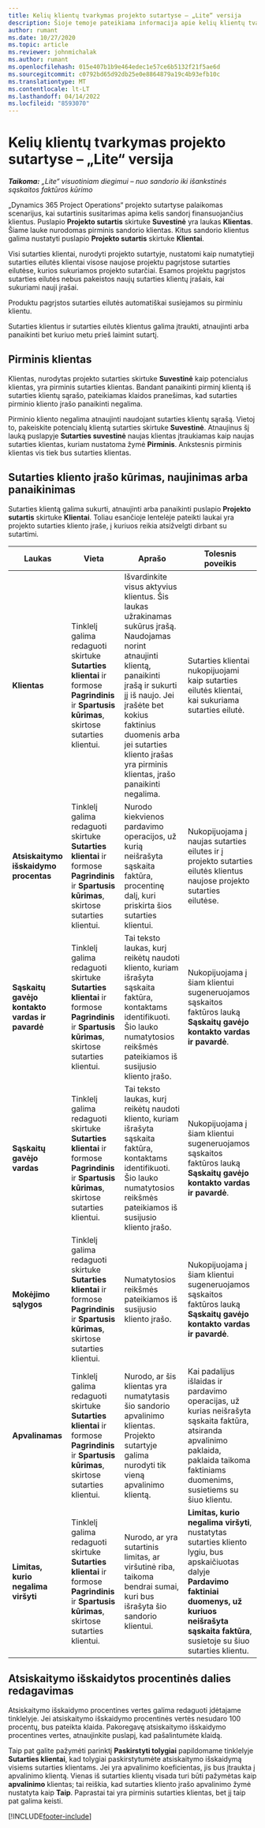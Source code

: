 ```yaml
---
title: Kelių klientų tvarkymas projekto sutartyse – „Lite“ versija
description: Šioje temoje pateikiama informacija apie kelių klientų tvarkymą projekto sutartyse.
author: rumant
ms.date: 10/27/2020
ms.topic: article
ms.reviewer: johnmichalak
ms.author: rumant
ms.openlocfilehash: 015e407b1b9e464edec1e57ce6b5132f21f5ae6d
ms.sourcegitcommit: c0792bd65d92db25e0e8864879a19c4b93efb10c
ms.translationtype: MT
ms.contentlocale: lt-LT
ms.lasthandoff: 04/14/2022
ms.locfileid: "8593070"
---
```

# <a name="manage-multiple-customers-on-project-contracts---lite"></a>Kelių klientų tvarkymas projekto sutartyse – „Lite“ versija

_**Taikoma:** „Lite“ visuotiniam diegimui – nuo sandorio iki išankstinės sąskaitos faktūros kūrimo_

„Dynamics 365 Project Operations“ projekto sutartyse palaikomas scenarijus, kai sutartinis susitarimas apima kelis sandorį finansuojančius klientus. Puslapio **Projekto sutartis** skirtuke **Suvestinė** yra laukas **Klientas**. Šiame lauke nurodomas pirminis sandorio klientas. Kitus sandorio klientus galima nustatyti puslapio **Projekto sutartis** skirtuke **Klientai**.

Visi sutarties klientai, nurodyti projekto sutartyje, nustatomi kaip numatytieji sutarties eilutės klientai visose naujose projektu pagrįstose sutarties eilutėse, kurios sukuriamos projekto sutarčiai. Esamos projektu pagrįstos sutarties eilutės nebus pakeistos naujų sutarties klientų įrašais, kai sukuriami nauji įrašai.

Produktu pagrįstos sutarties eilutės automatiškai susiejamos su pirminiu klientu.

Sutarties klientus ir sutarties eilutės klientus galima įtraukti, atnaujinti arba panaikinti bet kuriuo metu prieš laimint sutartį.

## <a name="primary-customer"></a>Pirminis klientas

Klientas, nurodytas projekto sutarties skirtuke **Suvestinė** kaip potencialus klientas, yra pirminis sutarties klientas. Bandant panaikinti pirminį klientą iš sutarties klientų sąrašo, pateikiamas klaidos pranešimas, kad sutarties pirminio kliento įrašo panaikinti negalima.

Pirminio kliento negalima atnaujinti naudojant sutarties klientų sąrašą. Vietoj to, pakeiskite potencialų klientą sutarties skirtuke **Suvestinė**. Atnaujinus šį lauką puslapyje **Sutarties suvestinė** naujas klientas įtraukiamas kaip naujas sutarties klientas, kuriam nustatoma žymė **Pirminis**. Ankstesnis pirminis klientas vis tiek bus sutarties klientas.

## <a name="create-update-or-delete-a-contract-customer-record"></a>Sutarties kliento įrašo kūrimas, naujinimas arba panaikinimas

Sutarties klientą galima sukurti, atnaujinti arba panaikinti puslapio **Projekto sutartis** skirtuke **Klientai**. Toliau esančioje lentelėje pateikti laukai yra projekto sutarties kliento įraše, į kuriuos reikia atsižvelgti dirbant su sutartimi.

| Laukas | Vieta | Aprašo | Tolesnis poveikis |
| --- | --- | --- | --- |
| **Klientas** | Tinklelį galima redaguoti skirtuke **Sutarties klientai** ir formose **Pagrindinis** ir **Spartusis kūrimas**, skirtose sutarties klientui. | Išvardinkite visus aktyvius klientus. Šis laukas užrakinamas sukūrus įrašą. Naudojamas norint atnaujinti klientą, panaikinti įrašą ir sukurti jį iš naujo. Jei įrašėte bet kokius faktinius duomenis arba jei sutarties kliento įrašas yra pirminis klientas, įrašo panaikinti negalima. | Sutarties klientai nukopijuojami kaip sutarties eilutės klientai, kai sukuriama sutarties eilutė. |
| **Atsiskaitymo išskaidymo procentas** | Tinklelį galima redaguoti skirtuke **Sutarties klientai** ir formose **Pagrindinis** ir **Spartusis kūrimas**, skirtose sutarties klientui. | Nurodo kiekvienos pardavimo operacijos, už kurią neišrašyta sąskaita faktūra, procentinę dalį, kuri priskirta šios sutarties klientui. | Nukopijuojama į naujas sutarties eilutes ir į projekto sutarties eilutės klientus naujose projekto sutarties eilutėse. |
| **Sąskaitų gavėjo kontakto vardas ir pavardė** | Tinklelį galima redaguoti skirtuke **Sutarties klientai** ir formose **Pagrindinis** ir **Spartusis kūrimas**, skirtose sutarties klientui. | Tai teksto laukas, kurį reikėtų naudoti kliento, kuriam išrašyta sąskaita faktūra, kontaktams identifikuoti. Šio lauko numatytosios reikšmės pateikiamos iš susijusio kliento įrašo. | Nukopijuojama į šiam klientui sugeneruojamos sąskaitos faktūros lauką **Sąskaitų gavėjo kontakto vardas ir pavardė**. |
| **Sąskaitų gavėjo vardas** | Tinklelį galima redaguoti skirtuke **Sutarties klientai** ir formose **Pagrindinis** ir **Spartusis kūrimas**, skirtose sutarties klientui. | Tai teksto laukas, kurį reikėtų naudoti kliento, kuriam išrašyta sąskaita faktūra, kontaktams identifikuoti. Šio lauko numatytosios reikšmės pateikiamos iš susijusio kliento įrašo. | Nukopijuojama į šiam klientui sugeneruojamos sąskaitos faktūros lauką **Sąskaitų gavėjo kontakto vardas ir pavardė**. |
| **Mokėjimo sąlygos** | Tinklelį galima redaguoti skirtuke **Sutarties klientai** ir formose **Pagrindinis** ir **Spartusis kūrimas**, skirtose sutarties klientui. | Numatytosios reikšmės pateikiamos iš susijusio kliento įrašo. | Nukopijuojama į šiam klientui sugeneruojamos sąskaitos faktūros lauką **Sąskaitų gavėjo kontakto vardas ir pavardė**. |
| **Apvalinamas** | Tinklelį galima redaguoti skirtuke **Sutarties klientai** ir formose **Pagrindinis** ir **Spartusis kūrimas**, skirtose sutarties klientui. | Nurodo, ar šis klientas yra numatytasis šio sandorio apvalinimo klientas. Projekto sutartyje galima nurodyti tik vieną apvalinimo klientą. | Kai padalijus išlaidas ir pardavimo operacijas, už kurias neišrašyta sąskaita faktūra, atsiranda apvalinimo paklaida, paklaida taikoma faktiniams duomenims, susietiems su šiuo klientu. |
| **Limitas, kurio negalima viršyti** | Tinklelį galima redaguoti skirtuke **Sutarties klientai** ir formose **Pagrindinis** ir **Spartusis kūrimas**, skirtose sutarties klientui. | Nurodo, ar yra sutartinis limitas, ar viršutinė riba, taikoma bendrai sumai, kuri bus išrašyta šio sandorio klientui. | **Limitas, kurio negalima viršyti**, nustatytas sutarties kliento lygiu, bus apskaičiuotas dalyje **Pardavimo faktiniai duomenys, už kuriuos neišrašyta sąskaita faktūra**, susietoje su šiuo sutarties klientu. |

## <a name="edit-billing-split-percentages"></a>Atsiskaitymo išskaidytos procentinės dalies redagavimas

Atsiskaitymo išskaidymo procentines vertes galima redaguoti įdėtajame tinklelyje. Jei atsiskaitymo išskaidymo procentinės vertės nesudaro 100 procentų, bus pateikta klaida. Pakoregavę atsiskaitymo išskaidymo procentines vertes, atnaujinkite puslapį, kad pašalintumėte klaidą.

Taip pat galite pažymėti parinktį **Paskirstyti tolygiai** papildomame tinklelyje **Sutarties klientai**, kad tolygiai paskirstytumėte atsiskaitymo išskaidymą visiems sutarties klientams. Jei yra apvalinimo koeficientas, jis bus įtraukta į apvalinimo klientą. Vienas iš sutarties klientų visada turi būti pažymėtas kaip **apvalinimo** klientas; tai reiškia, kad sutarties kliento įrašo apvalinimo žymė nustatyta kaip **Taip**. Paprastai tai yra pirminis sutarties klientas, bet jį taip pat galima keisti.


[!INCLUDE[footer-include](../../includes/footer-banner.md)]